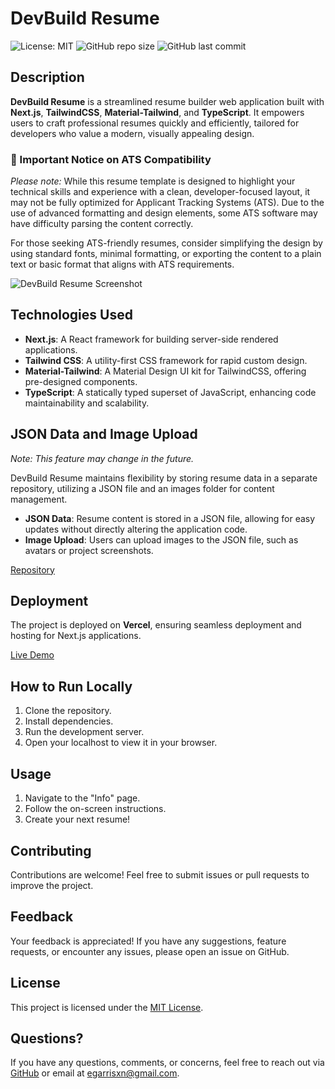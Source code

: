 # DevBuild Resume

![License: MIT](https://img.shields.io/badge/License-MIT-yellow.svg) ![GitHub repo size](https://img.shields.io/github/repo-size/egarrisxn/devbuild-resume) ![GitHub last commit](https://img.shields.io/github/last-commit/egarrisxn/devbuild-resume)

## Description

**DevBuild Resume** is a streamlined resume builder web application built with **Next.js**, **TailwindCSS**, **Material-Tailwind**, and **TypeScript**. It empowers users to craft professional resumes quickly and efficiently, tailored for developers who value a modern, visually appealing design.

### 🚨 Important Notice on ATS Compatibility

_Please note:_ While this resume template is designed to highlight your technical skills and experience with a clean, developer-focused layout, it may not be fully optimized for Applicant Tracking Systems (ATS). Due to the use of advanced formatting and design elements, some ATS software may have difficulty parsing the content correctly.

For those seeking ATS-friendly resumes, consider simplifying the design by using standard fonts, minimal formatting, or exporting the content to a plain text or basic format that aligns with ATS requirements.

![DevBuild Resume Screenshot](https://github.com/egarrisxn/devbuild-resume/assets/126130230/01ab46e2-fb70-4339-8761-f2df6023e703)

## Technologies Used

- **Next.js**: A React framework for building server-side rendered applications.
- **Tailwind CSS**: A utility-first CSS framework for rapid custom design.
- **Material-Tailwind**: A Material Design UI kit for TailwindCSS, offering pre-designed components.
- **TypeScript**: A statically typed superset of JavaScript, enhancing code maintainability and scalability.

## JSON Data and Image Upload

_Note: This feature may change in the future._

DevBuild Resume maintains flexibility by storing resume data in a separate repository, utilizing a JSON file and an images folder for content management.

- **JSON Data**: Resume content is stored in a JSON file, allowing for easy updates without directly altering the application code.
- **Image Upload**: Users can upload images to the JSON file, such as avatars or project screenshots.

[Repository](https://github.com/egarrisxn/devbuild-resume)

## Deployment

The project is deployed on **Vercel**, ensuring seamless deployment and hosting for Next.js applications.

[Live Demo](https://devbuild-resume.vercel.app/)

## How to Run Locally

1. Clone the repository.
2. Install dependencies.
3. Run the development server.
4. Open your localhost to view it in your browser.

## Usage

1. Navigate to the "Info" page.
2. Follow the on-screen instructions.
3. Create your next resume!

## Contributing

Contributions are welcome! Feel free to submit issues or pull requests to improve the project.

## Feedback

Your feedback is appreciated! If you have any suggestions, feature requests, or encounter any issues, please open an issue on GitHub.

## License

This project is licensed under the [MIT License](LICENSE).

## Questions?

If you have any questions, comments, or concerns, feel free to reach out via [GitHub](https://github.com/EGARRISXN) or email at egarrisxn@gmail.com.
